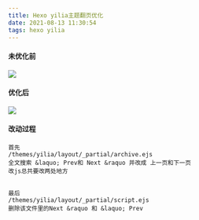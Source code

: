 ```yaml
---
title: Hexo yilia主题翻页优化
date: 2021-08-13 11:30:54
tags: hexo yilia
---
```


#### 未优化前

![](https://i.loli.net/2021/08/13/NVctIzELo4y9eCP.png)


#### 优化后

![](https://i.loli.net/2021/08/13/4a7gRIslzymeU5p.png)

#### 改动过程

```
首先
/themes/yilia/layout/_partial/archive.ejs
全文搜索 &laquo; Prev和 Next &raquo 并改成 上一页和下一页
改js总共要改两处地方


最后
/themes/yilia/layout/_partial/script.ejs
删除该文件里的Next &raquo 和 &laquo; Prev
```